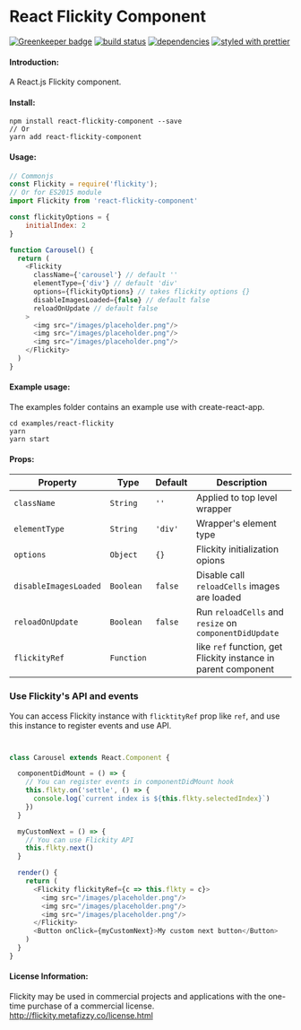 React Flickity Component
=======================

[![Greenkeeper badge](https://badges.greenkeeper.io/theolampert/react-flickity-component.svg)](https://greenkeeper.io/)
[![build status](https://travis-ci.org/theolampert/react-flickity-component.svg?branch=master)](https://travis-ci.org/theolampert/react-flickity-component/)
[![dependencies](https://david-dm.org/theolampert/react-flickity-component.svg)](https://david-dm.org/theolampert/react-flickity-component)
[![styled with prettier](https://img.shields.io/badge/styled_with-prettier-ff69b4.svg)](https://github.com/prettier/prettier)

#### Introduction:
A React.js Flickity component.

#### Install:

```shell
npm install react-flickity-component --save
// Or
yarn add react-flickity-component
```

#### Usage:

```javascript
// Commonjs
const Flickity = require('flickity');
// Or for ES2015 module
import Flickity from 'react-flickity-component'

const flickityOptions = {
    initialIndex: 2
}

function Carousel() {
  return (
    <Flickity
      className={'carousel'} // default ''
      elementType={'div'} // default 'div'
      options={flickityOptions} // takes flickity options {}
      disableImagesLoaded={false} // default false
      reloadOnUpdate // default false
    >
      <img src="/images/placeholder.png"/>
      <img src="/images/placeholder.png"/>
      <img src="/images/placeholder.png"/>
    </Flickity>
  )
}

```
#### Example usage:
The examples folder contains an example use with create-react-app.

```
cd examples/react-flickity
yarn
yarn start
```

#### Props:

| Property             | Type       | Default | Description                                                   |
| -------------------- | -----------| --------|---------------------------------------------------------------|
| `className`          | `String`   | `''`    | Applied to top level wrapper                                  |
| `elementType`        | `String`   | `'div'` | Wrapper's element type                                        |
| `options`            | `Object`   | `{}`    | Flickity initialization opions                                |
| `disableImagesLoaded`| `Boolean`  | `false` | Disable call `reloadCells` images are loaded                  |
| `reloadOnUpdate`     | `Boolean`  | `false` | Run `reloadCells` and `resize` on `componentDidUpdate`        |
| `flickityRef`        | `Function` |         | like `ref` function, get Flickity instance in parent component|


### Use Flickity's API and events

You can access Flickity instance with `flicktityRef` prop like `ref`, and use this instance to register events and use API.

```javascript


class Carousel extends React.Component {

  componentDidMount = () => {
    // You can register events in componentDidMount hook
    this.flkty.on('settle', () => {
      console.log(`current index is ${this.flkty.selectedIndex}`)
    })
  }

  myCustomNext = () => {
    // You can use Flickity API
    this.flkty.next()
  }

  render() {
    return (
      <Flickity flickityRef={c => this.flkty = c}>
        <img src="/images/placeholder.png"/>
        <img src="/images/placeholder.png"/>
        <img src="/images/placeholder.png"/>
      </Flickity>
      <Button onClick={myCustomNext}>My custom next button</Button>
    )
  }
}

```


#### License Information:
Flickity may be used in commercial projects and applications with the one-time purchase of a commercial license.
http://flickity.metafizzy.co/license.html
